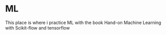 # ML
This place is where i practice ML with the book Hand-on Machine Learning with Scikit-flow and tensorflow 
